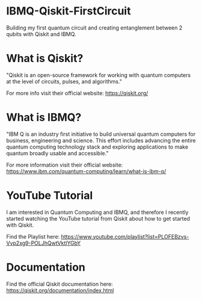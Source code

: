 # IBMQ-Qiskit-FirstCircuit
Building my first quantum circuit and creating entanglement between 2 qubits with Qiskit and IBMQ. <br>

# What is Qiskit?
"Qiskit is an open-source framework for working with quantum computers at the level of circuits, pulses, and algorithms." <br>

For more info visit their official website: https://qiskit.org/ <br>

# What is IBMQ?
"IBM Q is an industry first initiative to build universal quantum computers for business, engineering and science. This effort includes advancing the entire quantum computing technology stack and exploring applications to make quantum broadly usable and accessible." <br>

For more information visit their official website: https://www.ibm.com/quantum-computing/learn/what-is-ibm-q/ <br>

# YouTube Tutorial
I am interested in Quantum Computing and IBMQ, and therefore I recently started watching the YouTube tutorial from Qiskit about how to get started with Qiskit. <br>

Find the Playlist here: https://www.youtube.com/playlist?list=PLOFEBzvs-Vvp2xg9-POLJhQwtVktlYGbY <br>

# Documentation
Find the official Qiskit documentation here: https://qiskit.org/documentation/index.html

